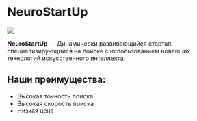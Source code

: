 # NeuroStartUp

![](https://netology-code.github.io/git-homeworks/introduction/assets/logo.png)

**NeuroStartUp** — Динамически развивающийся стартап, специализирующийся на поиске с использованием новейших технологий искусственного интеллекта.

## Наши преимущества:
* Высокая точность поиска
* Высокая скорость поиска
* Низкая цена

